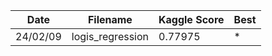 | Date | Filename | Kaggle Score | Best |
|---|---|---|---|
| 24/02/09 | logis_regression | 0.77975 | * |
